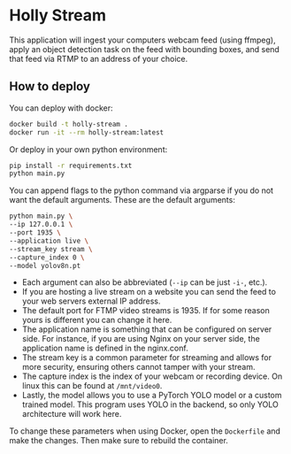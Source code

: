 # Holly Stream
This application will ingest your computers webcam feed (using ffmpeg), apply an object detection task on the feed with bounding boxes, and send that feed via RTMP to an address of your choice.

## How to deploy
You can deploy with docker:
```bash
docker build -t holly-stream .
docker run -it --rm holly-stream:latest
```

Or deploy in your own python environment:
```bash
pip install -r requirements.txt
python main.py
```

You can append flags to the python command via argparse if you do not want the default arguments. These are the default arguments:
```bash
python main.py \
--ip 127.0.0.1 \
--port 1935 \
--application live \
--stream_key stream \
--capture_index 0 \
--model yolov8n.pt
```
- Each argument can also be abbreviated (`--ip` can be just `-i-`, etc.).
- If you are hosting a live stream on a website you can send the feed to your web servers external IP address.
- The default port for FTMP video streams is 1935. If for some reason yours is different you can change it here.
- The application name is something that can be configured on server side. For instance, if you are using Nginx on your server side, the application name is defined in the nginx.conf.
- The stream key is a common parameter for streaming and allows for more security, ensuring others cannot tamper with your stream.
- The capture index is the index of your webcam or recording device. On linux this can be found at `/mnt/video0`.
- Lastly, the model allows you to use a PyTorch YOLO model or a custom trained model. This program uses YOLO in the backend, so only YOLO architecture will work here.

To change these parameters when using Docker, open the `Dockerfile` and make the changes. Then make sure to rebuild the container.
